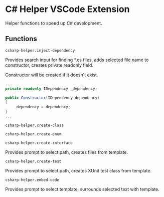 # C# Helper VSCode Extension

Helper functions to speed up C# development.

## Functions

`csharp-helper.inject-dependency`

Provides search input for finding *.cs files, adds selected file name to constructor, creates private readonly field.

Constructor will be created if it doesn't exist.

```csharp
...
private readonly IDependency _dependency;

public Constructor(IDependency dependency)
{
    _dependency = dependency;
}
...
```

`csharp-helper.create-class`

`csharp-helper.create-enum`

`csharp-helper.create-interface`

Provides prompt to select path, creates files from template.

`csharp-helper.create-test`

Provides prompt to select path, creates XUnit test class from template.

`csharp-helper.embed-code`

Provides prompt to select template, surrounds selected text with template.